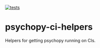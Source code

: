 [![tests](https://github.com/mscheltienne/psychopy-ci-helpers/actions/workflows/test.yml/badge.svg?branch=main)](https://github.com/mscheltienne/psychopy-ci-helpers/actions/workflows/test.yml)

# psychopy-ci-helpers

Helpers for getting psychopy running on CIs.
